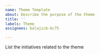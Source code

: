 ```yaml
---
name: Theme Template
about: Describe the purpose of the theme
title: ''
labels: Theme
assignees: balajicb-bc75

---
```


<Add the information of the theme here>

List the initiatives related to the theme
<Initiative Information>
